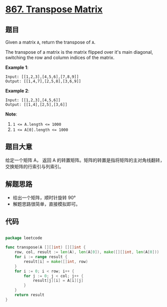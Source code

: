 # [867. Transpose Matrix](https://leetcode.com/problems/transpose-matrix/)


## 题目

Given a matrix `A`, return the transpose of `A`.

The transpose of a matrix is the matrix flipped over it's main diagonal, switching the row and column indices of the matrix.

**Example 1**:

    Input: [[1,2,3],[4,5,6],[7,8,9]]
    Output: [[1,4,7],[2,5,8],[3,6,9]]

**Example 2**:

    Input: [[1,2,3],[4,5,6]]
    Output: [[1,4],[2,5],[3,6]]

**Note**:

1. `1 <= A.length <= 1000`
2. `1 <= A[0].length <= 1000`


## 题目大意

给定一个矩阵 A， 返回 A 的转置矩阵。矩阵的转置是指将矩阵的主对角线翻转，交换矩阵的行索引与列索引。


## 解题思路


- 给出一个矩阵，顺时针旋转 90°
- 解题思路很简单，直接模拟即可。


## 代码

```go

package leetcode

func transpose(A [][]int) [][]int {
	row, col, result := len(A), len(A[0]), make([][]int, len(A[0]))
	for i := range result {
		result[i] = make([]int, row)
	}
	for i := 0; i < row; i++ {
		for j := 0; j < col; j++ {
			result[j][i] = A[i][j]
		}
	}
	return result
}

```